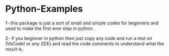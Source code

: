 # Python-Examples

1- this package is just a sort of small and simple codes for beginners and used to make the first ever step in python .

2- if you beginner in python then just copy any code and run a test on (VsCode) or any (IDE) and read the code comments to understand what the result is. 
